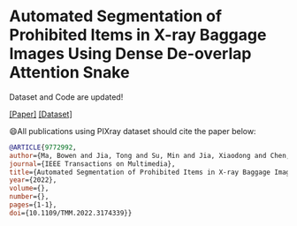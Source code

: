# Automated Segmentation of Prohibited Items in X-ray Baggage Images Using Dense De-overlap Attention Snake

Dataset and Code are updated!

[[Paper]](https://ieeexplore.ieee.org/document/9772992) [[Dataset]](https://pan.baidu.com/s/11jMmECsjvW49N1NwLb8iIg?pwd=vnyw)

:smile:All publications using PIXray dataset should cite the paper below:

```bibtex
@ARTICLE{9772992,  
author={Ma, Bowen and Jia, Tong and Su, Min and Jia, Xiaodong and Chen, Dongyue and Zhang, Yichun},  
journal={IEEE Transactions on Multimedia},   
title={Automated Segmentation of Prohibited Items in X-ray Baggage Images Using Dense De-overlap Attention Snake},   
year={2022},  
volume={},  
number={},  
pages={1-1},  
doi={10.1109/TMM.2022.3174339}}
```

